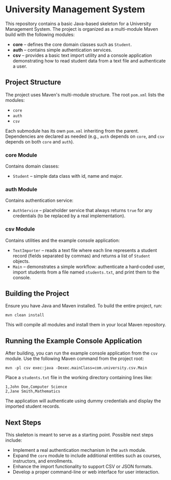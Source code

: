 # University Management System

This repository contains a basic Java-based skeleton for a University Management System. The project is organized as a multi-module Maven build with the following modules:

- **core** – defines the core domain classes such as `Student`.
- **auth** – contains simple authentication services.
- **csv** – provides a basic text import utility and a console application demonstrating how to read student data from a text file and authenticate a user.

## Project Structure

The project uses Maven's multi-module structure. The root `pom.xml` lists the modules:

- `core`
- `auth`
- `csv`

Each submodule has its own `pom.xml` inheriting from the parent. Dependencies are declared as needed (e.g., `auth` depends on `core`, and `csv` depends on both `core` and `auth`).

### core Module

Contains domain classes:

- `Student` – simple data class with id, name and major.

### auth Module

Contains authentication service:

- `AuthService` – placeholder service that always returns `true` for any credentials (to be replaced by a real implementation).

### csv Module

Contains utilities and the example console application:

- `TextImporter` – reads a text file where each line represents a student record (fields separated by commas) and returns a list of `Student` objects.
- `Main` – demonstrates a simple workflow: authenticate a hard‑coded user, import students from a file named `students.txt`, and print them to the console.

## Building the Project

Ensure you have Java and Maven installed. To build the entire project, run:

```
mvn clean install
```

This will compile all modules and install them in your local Maven repository.

## Running the Example Console Application

After building, you can run the example console application from the `csv` module. Use the following Maven command from the project root:

```
mvn -pl csv exec:java -Dexec.mainClass=com.university.csv.Main
```

Place a `students.txt` file in the working directory containing lines like:

```
1,John Doe,Computer Science
2,Jane Smith,Mathematics
```

The application will authenticate using dummy credentials and display the imported student records.

## Next Steps

This skeleton is meant to serve as a starting point. Possible next steps include:

- Implement a real authentication mechanism in the `auth` module.
- Expand the `core` module to include additional entities such as courses, instructors, and enrollments.
- Enhance the import functionality to support CSV or JSON formats.
- Develop a proper command-line or web interface for user interaction.
